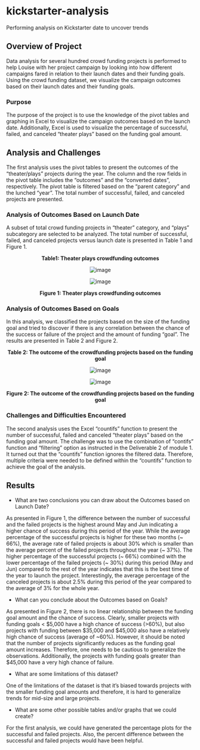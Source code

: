 # kickstarter-analysis
Performing analysis on Kickstarter date to uncover trends
## Overview of Project
Data analysis for several hundred crowd funding projects is performed to help Louise with her project campaign by looking into how different campaigns fared in relation to their launch dates and their funding goals. Using the crowd funding dataset, we visualize the campaign outcomes based on their launch dates and their funding goals. 
### Purpose
The purpose of the project is to use the knowledge of the pivot tables and graphing in Excel to visualize the campaign outcomes based on the launch date. Additionally, Excel is used to visualize the percentage of successful, failed, and canceled “theater plays” based on the funding goal amount. 
## Analysis and Challenges
The first analysis uses the pivot tables to present the outcomes of the “theater/plays” projects during the year.  The column and the row fields in the pivot table includes the “outcomes” and the “converted dates”, respectively.  The pivot table is filtered based on the “parent category” and the lunched “year”.  The total number of successful, failed, and canceled projects are presented. 
### Analysis of Outcomes Based on Launch Date
A subset of total crowd funding projects in “theater” category, and “plays” subcategory are selected to be analyzed. The total number of successful, failed, and canceled projects versus launch date is presented in Table 1 and Figure 1.

<div align="center"> 
  
**Table1: Theater plays crowdfunding outcomes**

![image](https://user-images.githubusercontent.com/103223944/162588544-eb7ab059-c22a-40d2-9239-7be3534b0105.png)

![image](https://user-images.githubusercontent.com/103223944/162588571-e074a291-8cb9-4042-b966-93fe0725c2cb.png)

**Figure 1: Theater plays crowdfunding outcomes** 

<div align="left"> 
  
### Analysis of Outcomes Based on Goals
In this analysis, we classified the projects based on the size of the funding goal and tried to discover if there is any correlation between the chance of the success or failure of the project and the amount of funding “goal”.  The results are presented in Table 2 and Figure 2. 

<div align="center"> 

**Table 2: The outcome of the crowdfunding projects based on the funding goal**
  
![image](https://user-images.githubusercontent.com/103223944/162588931-948f7dfa-06fe-4b05-8fab-6db439313a75.png)

![image](https://user-images.githubusercontent.com/103223944/162588964-7e416c90-ed81-4e8b-9644-5144a685bc85.png)

**Figure 2: The outcome of the crowdfunding projects based on the funding goal**
  
<div align="left"> 
  
### Challenges and Difficulties Encountered
The second analysis uses the Excel “countifs” function to present the number of successful, failed and canceled “theater plays” based on the funding goal amount. The challenge was to use the combination of “contifs” function and “filtering” option as instructed in the Deliverable 2 of module 1. It turned out that the “countifs” function ignores the filtered data. Therefore, multiple criteria were needed to be defined within the “countifs” function to achieve the goal of the analysis. 
## Results
- What are two conclusions you can draw about the Outcomes based on Launch Date?

As presented in Figure 1, the difference between the number of successful and the failed projects is the highest around May and Jun indicating a higher chance of success during this period of the year.  While the average percentage of the successful projects is higher for these two months (~ 66%), the average rate of failed projects is about 30% which is smaller than the average percent of the failed projects throughout the year (~ 37%). The higher percentage of the successful projects (~ 66%) combined with the lower percentage of the failed projects (~ 30%) during this period (May and Jun) compared to the rest of the year indicates that this is the best time of the year to launch the project. Interestingly, the average percentage of the canceled projects is about 2.5% during this period of the year compared to the average of 3% for the whole year.  
  
- What can you conclude about the Outcomes based on Goals?

As presented in Figure 2, there is no linear relationship between the funding goal amount and the chance of success. Clearly, smaller projects with funding goals < $5,000 have a high chance of success (>60%), but also projects with funding between $35,000 and $45,000 also have a relatively high chance of success (average of ~60%). However, it should be noted that the number of projects significantly reduces as the funding goal amount increases. Therefore, one needs to be cautious to generalize the observations. Additionally, the projects with funding goals greater than $45,000 have a very high chance of failure. 
  
- What are some limitations of this dataset?

One of the limitations of the dataset is that it’s biased towards projects with the smaller funding goal amounts and therefore, it is hard to generalize trends for mid-size and large projects.
    
- What are some other possible tables and/or graphs that we could create?
  
For the first analysis, we could have generated the percentage plots for the successful and failed projects. Also, the percent difference between the successful and failed projects would have been helpful.  
